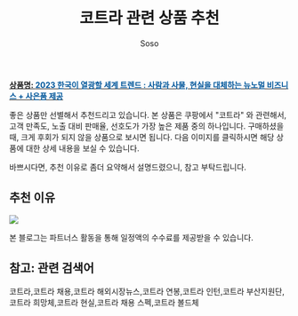 ﻿---
layout: post
title:  "코트라 관련 상품 추천"
author: Soso
categories: [ 디저털/가전 ]
tags: [코트라,코트라 채용,코트라 해외시장뉴스,코트라 연봉,코트라 인턴,코트라 부산지원단,코트라 희망체,코트라 현실,코트라 채용 스펙,코트라 볼드체]
image: https://ads-partners.coupang.com/image1/T7O_fAcQss-ZIu9LTzeexdIc-HHJOzrvmoLBVqIUeFWcKh6Lhe7e7MYjtXStWX92GHYIRBdR0P5e5S0eKb0keVEERqdQCrHTiU3cetKXvjsQD1Lgc8mwRMXwYsxeensc3QlXwHcD8txKQN2LP-Wtg8WqNKi4uBQEI5-osMq27dd9NzOjbGlUSnJw8nfYiQ5-tH_4OzwEMSzaWvrNsC3g1UQ5cPFnMtidP0Z2epXJSCXK23qMfqMM3mKbGRRY7tQxEMWZ23JqtjUqE51ZoZQ_6S-gSbC1tsXFq2mtBZiWmEU= 
description: "쿠팡에서 코트라 관련 상품으로 가장 고객 선호도가 높은 제품 중 하나입니다."
---

<a href="https://link.coupang.com/re/AFFSDP?lptag=AF5673682&pageKey=6920073261&itemId=16707399185&vendorItemId=83889820075&traceid=V0-153-321380bc1de5abcf&requestid=20231116175439477114214921&token=31850C%7CMIXED"><b>상품명: <font color='#01579B'>2023 한국이 열광할 세계 트렌드 : 사람과 사물, 현실을 대체하는 뉴노멀 비즈니스 + 사은품 제공</font></b></a>

좋은 상품만 선별해서 추천드리고 있습니다.
본 상품은 쿠팡에서 "코트라" 와 관련해서, 고객 만족도, 노출 대비 판매율, 선호도가 가장 높은 제품 중의 하나입니다.
구매하셨을 때, 크게 후회가 되지 않을 상품으로 보시면 됩니다. 
다음 이미지를 클릭하시면 해당 상품에 대한 상세 내용을 보실 수 있습니다.

바쁘시다면, 추천 이유로 좀더 요약해서 설명드렸으니, 참고 부탁드립니다.

## 추천 이유 

<a href="https://link.coupang.com/re/AFFSDP?lptag=AF5673682&pageKey=6920073261&itemId=16707399185&vendorItemId=83889820075&traceid=V0-153-321380bc1de5abcf&requestid=20231116175439477114214921&token=31850C%7CMIXED"><img src="https://thumbnail6.coupangcdn.com/thumbnails/remote/q89/image/vendor_inventory/f6d7/d14c418dd0bd26cd1f702f6453d5e6ff49e61fae79aa172573e0ee1d5a19.jpg"></a> 

본 블로그는 파트너스 활동을 통해 일정액의 수수료를 제공받을 수 있습니다.

## 참고: 관련 검색어    
코트라,코트라 채용,코트라 해외시장뉴스,코트라 연봉,코트라 인턴,코트라 부산지원단,코트라 희망체,코트라 현실,코트라 채용 스펙,코트라 볼드체